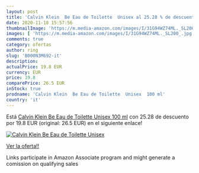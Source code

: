 ```yaml
---
layout: post
title: 'Calvin Klein  Be Eau de Toilette  Unisex al 25.28 % de descuento'
date: 2020-11-18 15:57:56
thumbnailImage: 'https://m.media-amazon.com/images/I/31G94WZ74ML._SL200_.jpg'
images: [ 'https://m.media-amazon.com/images/I/31G94WZ74ML._SL200_.jpg' ]
comments: true
category: ofertas
author: ring
slug: 'B000N3M692-it'
description:
actualPrice: 19.8 EUR
currency: EUR
price: 19.8
comparePrice: 26.5 EUR
inStock: true
prodname: 'Calvin Klein  Be Eau de Toilette  Unisex  100 ml'
country: 'it'
---
```


Está [Calvin Klein  Be Eau de Toilette  Unisex  100 ml](https://www.amazon.it/dp/B000N3M692/?tag=tolees00-21) con 25.28 de descuento por 19.8 EUR (original: 26.5 EUR) en el siguiente enlace!

[![Calvin Klein  Be Eau de Toilette  Unisex](https://m.media-amazon.com/images/I/31G94WZ74ML._SL200_.jpg)](https://www.amazon.it/dp/B000N3M692/?tag=tolees00-21)

[Ver la oferta!!](https://www.amazon.it/dp/B000N3M692/?tag=tolees00-21)

Links participate in Amazon Associate program and might generate a comission on qualifying sales


